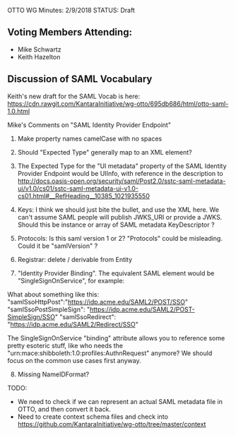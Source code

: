 OTTO WG Minutes: 2/9/2018
STATUS: Draft

## Voting Members Attending:
 - Mike Schwartz
 - Keith Hazelton

## Discussion of SAML Vocabulary

 Keith's new draft for the SAML Vocab is here:
  https://cdn.rawgit.com/KantaraInitiative/wg-otto/695db686/html/otto-saml-1.0.html

 Mike's Comments on "SAML Identity Provider Endpoint"

 1. Make property names camelCase with no spaces

 2. Should "Expected Type" generally map to an XML element?

 3. The Expected Type for the "UI metadata" property of the SAML Identity Provider Endpoint would be UIInfo, with reference in the description to
 http://docs.oasis-open.org/security/saml/Post2.0/sstc-saml-metadata-ui/v1.0/cs01/sstc-saml-metadata-ui-v1.0-cs01.html#__RefHeading__10385_1021935550

 4. Keys: I think we should just bite the bullet, and use the XML here. We can't assume SAML people will publish JWKS_URI or provide a JWKS. Should this be instance or array of SAML metadata KeyDescriptor ?

 5. Protocols: Is this saml version 1 or 2? "Protocols" could be misleading. Could it be "samlVersion" ?

 6. Registrar: delete / derivable from Entity

 7. "Identity Provider Binding". The equivalent SAML element would be "SingleSignOnService", for example:
 <SingleSignOnService
   Binding="urn:oasis:names:tc:SAML:2.0:bindings:HTTP-POST"
   Location="https://idp.acme.edu/SAML2/POST/SSO"/>

 What about something like this:
   "samlSsoHttpPost":"https://idp.acme.edu/SAML2/POST/SSO"
   "samlSsoPostSimpleSign": "https://idp.acme.edu/SAML2/POST-SimpleSign/SSO"
   "samlSsoRedirect":  "https://idp.acme.edu/SAML2/Redirect/SSO"

 The SingleSignOnService "binding" attribute allows you to reference some pretty esoteric stuff, like who needs the "urn:mace:shibboleth:1.0:profiles:AuthnRequest" anymore? We should focus on the common use cases first anyway.

 8. Missing NameIDFormat?

 TODO:

 * We need to check if we can represent an actual SAML metadata file in OTTO, and then convert it back.
 * Need to create context schema files and check into https://github.com/KantaraInitiative/wg-otto/tree/master/context

